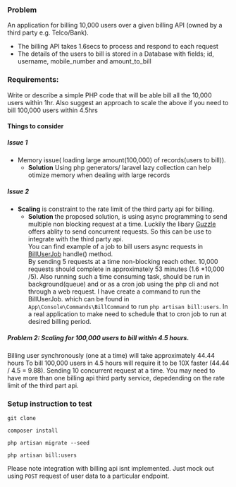 ###  Problem
An application for billing 10,000 users over a given billing API (owned by a third party e.g. Telco/Bank). 
-  The billing API takes 1.6secs to process and respond to each request 			  		
- The details of the users to bill is stored in a Database with fields; id, username, mobile_number and amount_to_bill

### Requirements: 
Write or describe a simple PHP code that will be able bill all the 10,000 users within 1hr.
 Also suggest an approach to scale the above if you need to bill 100,000 users within 4.5hrs

#### Things to consider
##### Issue 1
- Memory issue( loading large amount(100,000) of records(users to bill)).
  -  <b>Solution</b> Using php generators/ laravel lazy collection can help otimize memory when dealing with large records
##### Issue 2
-  <b> Scaling</b> is constraint to the rate limit of the third party api for billing.
	-  <b>Solution </b> the proposed solution, is using async programming to send multiple non blocking request  at a time. Luckily the libary <a href="https://docs.guzzlephp.org/en/stable/quickstart.html"> Guzzle</a> offers ablity to send concurrent requests. So this can be use to integrate with the third party api. <br>
You can find example of a job to bill users async requests in <a href="https://github.com/emlycool/holla-tags-test/blob/master/app/Jobs/BillUsersJob.php"> BillUserJob</a> handle() method. <br>
By sending 5 requests at a time non-blocking reach other.
10,000 requests should complete in approximately 53 minutes (1.6 *10,000 /5).
Also running such a time consuming task, should be run in background(queue) and or as a cron job using the php cli and not through a web request.
I have create a command to run the BillUserJob. which can be found in `App\Console\Commands\BillCommand` to run `php artisan bill:users`.
In a real application to make need to schedule that to cron job to run at desired billing period.
 

##### Problem 2: Scaling for 100,000 users to bill within 4.5 hours.
Billing user synchronously (one at a time) will take approximately 44.44 hours
To bill 100,000 users in 4.5 hours will require it to be 10X faster 
(44.44 / 4.5 = 9.88). 
Sending 10 concurrent request at a time. You may need to have more than one billing api third party service, depedending on the rate limit of the third part api.

### Setup instruction to test
`git clone`

`composer install`

`php artisan migrate --seed`

`php artisan bill:users`

Please note integration with billing api isnt implemented. Just mock out using `POST` request of user data to a particular endpoint.
 
